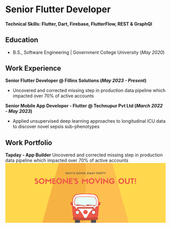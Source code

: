 # Senior Flutter Developer

#### Technical Skills: Flutter, Dart, Firebase, FlutterFlow, REST & GraphQl

## Education
- B.S., Software Engineering | Government College University (_May 2020_)

## Work Experience
**Senior Flutter Developer @ Fillinx Solutions (_May 2023 - Present_)**
- Uncovered and corrected missing step in production data pipeline which impacted over 70% of active accounts

**Senior Mobile App Developer - Flutter @ Technupur Pvt Ltd (_March 2022 - May 2023_)**
- Applied unsupervised deep learning approaches to longitudinal ICU data to discover novel sepsis sub-phenotypes


## Work Portfolio

**Tapday - App Builder**
Uncovered and corrected missing step in production data pipeline which impacted over 70% of active accounts
![Tapday Project Screenshot](assets/img/project-01.png)